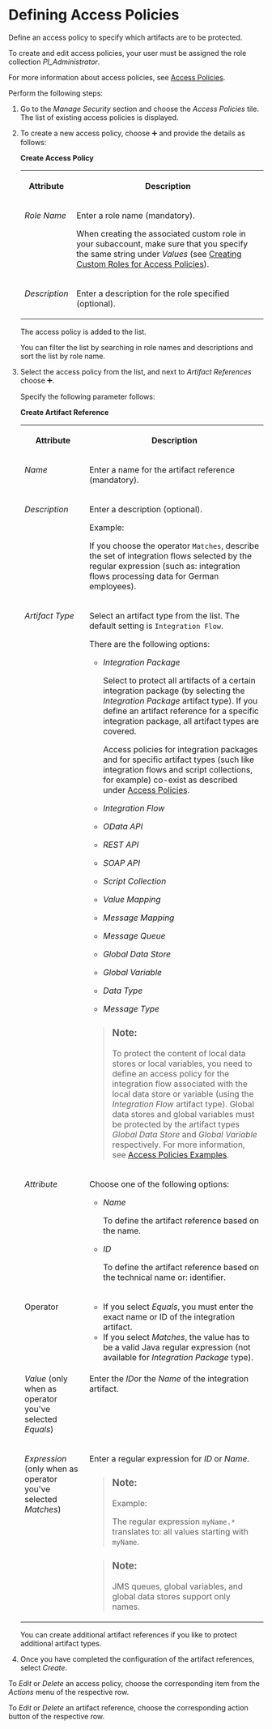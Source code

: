 <!-- loiob0d79501fc374254a0dc7f78d39c6d56 -->

<link rel="stylesheet" type="text/css" href="../css/sap-icons.css"/>

# Defining Access Policies

Define an access policy to specify which artifacts are to be protected.



To create and edit access policies, your user must be assigned the role collection *PI\_Administrator*.

For more information about access policies, see [Access Policies](access-policies-e0009f3.md).

Perform the following steps:

1.  Go to the *Manage Security* section and choose the *Access Policies* tile. The list of existing access policies is displayed.

2.  To create a new access policy, choose :heavy_plus_sign: and provide the details as follows:

    **Create Access Policy**


    <table>
    <tr>
    <th valign="top">

    Attribute
    
    </th>
    <th valign="top">

    Description
    
    </th>
    </tr>
    <tr>
    <td valign="top">
    
    *Role Name*
    
    </td>
    <td valign="top">
    
    Enter a role name \(mandatory\).

    When creating the associated custom role in your subaccount, make sure that you specify the same string under *Values* \(see [Creating Custom Roles for Access Policies](creating-custom-roles-for-access-policies-7db3c87.md)\).
    
    </td>
    </tr>
    <tr>
    <td valign="top">
    
    *Description*
    
    </td>
    <td valign="top">
    
    Enter a description for the role specified \(optional\).
    
    </td>
    </tr>
    </table>
    
    The access policy is added to the list.

    You can filter the list by searching in role names and descriptions and sort the list by role name.

3.  Select the access policy from the list, and next to *Artifact References* choose :heavy_plus_sign:.

    Specify the following parameter follows:

    **Create Artifact Reference**


    <table>
    <tr>
    <th valign="top">

    Attribute
    
    </th>
    <th valign="top">

    Description
    
    </th>
    </tr>
    <tr>
    <td valign="top">
    
    *Name*
    
    </td>
    <td valign="top">
    
    Enter a name for the artifact reference \(mandatory\).
    
    </td>
    </tr>
    <tr>
    <td valign="top">
    
    *Description*
    
    </td>
    <td valign="top">
    
    Enter a description \(optional\).

    Example:

    If you choose the operator `Matches`, describe the set of integration flows selected by the regular expression \(such as: integration flows processing data for German employees\).
    
    </td>
    </tr>
    <tr>
    <td valign="top">
    
    *Artifact Type*
    
    </td>
    <td valign="top">
    
    Select an artifact type from the list. The default setting is `Integration Flow`.

    There are the following options:

    -   *Integration Package*

        Select to protect all artifacts of a certain integration package \(by selecting the *Integration Package* artifact type\). If you define an artifact reference for a specific integration package, all artifact types are covered.

        Access policies for integration packages and for specific artifact types \(such like integration flows and script collections, for example\) co-exist as described under [Access Policies](access-policies-e0009f3.md).

    -   *Integration Flow*

    -   *OData API*

    -   *REST API*

    -   *SOAP API*

    -   *Script Collection*

    -   *Value Mapping*

    -   *Message Mapping*

    -   *Message Queue*

    -   *Global Data Store* 

    -   *Global Variable*

    -   *Data Type*

    -   *Message Type*


    > ### Note:  
    > To protect the content of local data stores or local variables, you need to define an access policy for the integration flow associated with the local data store or variable \(using the *Integration Flow* artifact type\). Global data stores and global variables must be protected by the artifact types *Global Data Store* and *Global Variable* respectively. For more information, see [Access Policies Examples](access-policies-examples-f1dc1a7.md).


    
    </td>
    </tr>
    <tr>
    <td valign="top">
    
    *Attribute* 
    
    </td>
    <td valign="top">
    
    Choose one of the following options:

    -   *Name*

        To define the artifact reference based on the name.

    -   *ID*

        To define the artifact reference based on the technical name or: identifier.



    
    </td>
    </tr>
    <tr>
    <td valign="top">
    
    Operator
    
    </td>
    <td valign="top">
    
    -   If you select *Equals*, you must enter the exact name or ID of the integration artifact.
    -   If you select *Matches*, the value has to be a valid Java regular expression \(not available for *Integration Package* type\).



    
    </td>
    </tr>
    <tr>
    <td valign="top">
    
    *Value* \(only when as operator you've selected *Equals*\)
    
    </td>
    <td valign="top">
    
    Enter the *ID*or the *Name* of the integration artifact.
    
    </td>
    </tr>
    <tr>
    <td valign="top">
    
    *Expression* \(only when as operator you've selected *Matches*\)
    
    </td>
    <td valign="top">
    
    Enter a regular expression for *ID* or *Name*.

    > ### Note:  
    > Example:
    > 
    > The regular expression `myName.*` translates to: all values starting with `myName`.

    > ### Note:  
    > JMS queues, global variables, and global data stores support only names.


    
    </td>
    </tr>
    </table>
    
    You can create additional artifact references if you like to protect additional artifact types.

4.  Once you have completed the configuration of the artifact references, select *Create*.


To *Edit* or *Delete* an access policy, choose the corresponding item from the *Actions* menu of the respective row.

To *Edit* or *Delete* an artifact reference, choose the corresponding action button of the respective row.

